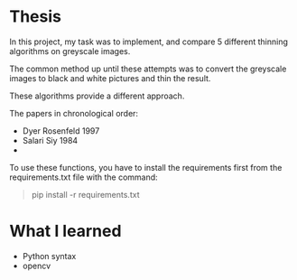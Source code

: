 # Thesis

In this project, my task was to implement, and compare 5 different thinning algorithms on greyscale images.

The common method up until these attempts was to convert the greyscale images to black and white pictures and thin the result.

These algorithms provide a different approach.

The papers in chronological order:
* Dyer Rosenfeld 1997
* Salari Siy 1984
* 

To use these functions, you have to install the requirements first from the requirements.txt file with the command: 
> pip install -r requirements.txt

# What I learned

* Python syntax
* opencv
<!--stackedit_data:
eyJoaXN0b3J5IjpbLTIwMzQ0NTA1MF19
-->